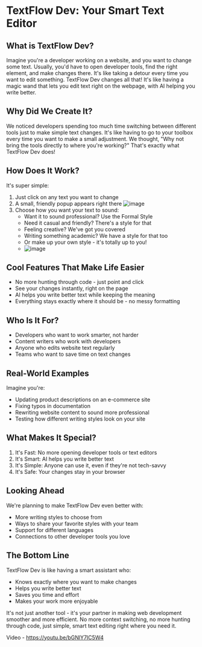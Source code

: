 
# TextFlow Dev: Your Smart Text Editor

## What is TextFlow Dev?

Imagine you're a developer working on a website, and you want to change some text. Usually, you'd have to open developer tools, find the right element, and make changes there. It's like taking a detour every time you want to edit something. TextFlow Dev changes all that! It's like having a magic wand that lets you edit text right on the webpage, with AI helping you write better.

## Why Did We Create It?

We noticed developers spending too much time switching between different tools just to make simple text changes. It's like having to go to your toolbox every time you want to make a small adjustment. We thought, "Why not bring the tools directly to where you're working?" That's exactly what TextFlow Dev does!

## How Does It Work?

It's super simple:

1.  Just click on any text you want to change
2.  A small, friendly popup appears right there
   ![image](https://github.com/user-attachments/assets/32a7cd51-8d9c-457c-976d-89b06e03fa8c)
4.  Choose how you want your text to sound:
    -   Want it to sound professional? Use the Formal Style
    -   Need it casual and friendly? There's a style for that
    -   Feeling creative? We've got you covered
    -   Writing something academic? We have a style for that too
    -   Or make up your own style - it's totally up to you!
    -   ![image](https://github.com/user-attachments/assets/1a332bb3-a52f-426c-97e8-afaa7260644a)


## Cool Features That Make Life Easier

-   No more hunting through code - just point and click
-   See your changes instantly, right on the page
-   AI helps you write better text while keeping the meaning
-   Everything stays exactly where it should be - no messy formatting

## Who Is It For?

-   Developers who want to work smarter, not harder
-   Content writers who work with developers
-   Anyone who edits website text regularly
-   Teams who want to save time on text changes

## Real-World Examples

Imagine you're:

-   Updating product descriptions on an e-commerce site
-   Fixing typos in documentation
-   Rewriting website content to sound more professional
-   Testing how different writing styles look on your site

## What Makes It Special?

1.  It's Fast: No more opening developer tools or text editors
2.  It's Smart: AI helps you write better text
3.  It's Simple: Anyone can use it, even if they're not tech-savvy
4.  It's Safe: Your changes stay in your browser

## Looking Ahead

We're planning to make TextFlow Dev even better with:

-   More writing styles to choose from
-   Ways to share your favorite styles with your team
-   Support for different languages
-   Connections to other developer tools you love

## The Bottom Line

TextFlow Dev is like having a smart assistant who:

-   Knows exactly where you want to make changes
-   Helps you write better text
-   Saves you time and effort
-   Makes your work more enjoyable

It's not just another tool - it's your partner in making web development smoother and more efficient. No more context switching, no more hunting through code, just simple, smart text editing right where you need it.

Video - https://youtu.be/bGNlY7IC5W4
